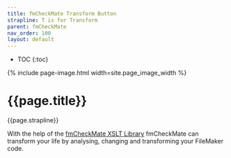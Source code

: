 ```yaml
---
title: fmCheckMate Transform Button
strapline: T is for Transform
parent: fmCheckMate
nav_order: 100
layout: default
---
```

- TOC
{:toc}

{% include page-image.html width=site.page_image_width %}

# {{page.title}}

{{page.strapline}}

With the help of the [fmCheckMate XSLT Library](fmcheckmate-xslt-library.html)
fmCheckMate can transform your life by analysing, changing and transforming your FileMaker code.
